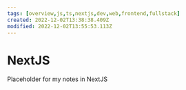 ```yaml
---
tags: [overview,js,ts,nextjs,dev,web,frontend,fullstack]
created: 2022-12-02T13:38:38.409Z
modified: 2022-12-02T13:55:53.113Z
---
```

# NextJS

Placeholder for my notes in NextJS
